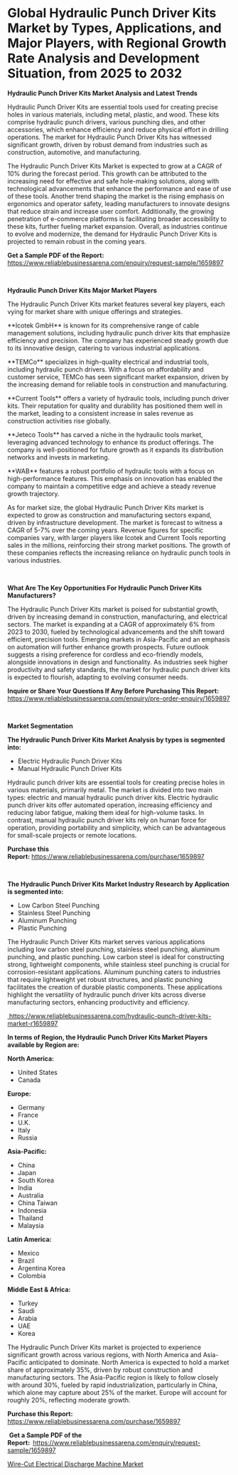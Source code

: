 <p><h1>Global Hydraulic Punch Driver Kits Market by Types, Applications, and Major Players, with Regional Growth Rate Analysis and Development Situation, from 2025 to 2032</h1></p><p><strong>Hydraulic Punch Driver Kits Market Analysis and Latest Trends</strong></p>
<p><p>Hydraulic Punch Driver Kits are essential tools used for creating precise holes in various materials, including metal, plastic, and wood. These kits comprise hydraulic punch drivers, various punching dies, and other accessories, which enhance efficiency and reduce physical effort in drilling operations. The market for Hydraulic Punch Driver Kits has witnessed significant growth, driven by robust demand from industries such as construction, automotive, and manufacturing.</p><p>The Hydraulic Punch Driver Kits Market is expected to grow at a CAGR of 10% during the forecast period. This growth can be attributed to the increasing need for effective and safe hole-making solutions, along with technological advancements that enhance the performance and ease of use of these tools. Another trend shaping the market is the rising emphasis on ergonomics and operator safety, leading manufacturers to innovate designs that reduce strain and increase user comfort. Additionally, the growing penetration of e-commerce platforms is facilitating broader accessibility to these kits, further fueling market expansion. Overall, as industries continue to evolve and modernize, the demand for Hydraulic Punch Driver Kits is projected to remain robust in the coming years.</p></p>
<p><strong>Get a Sample PDF of the Report:&nbsp;</strong> <a href="https://www.reliablebusinessarena.com/enquiry/request-sample/1659897?utm_campaign=1841&utm_medium=2&utm_source=Github&utm_content=ia&utm_term=17012025&utm_id=hydraulic-punch-driver-kits">https://www.reliablebusinessarena.com/enquiry/request-sample/1659897</a></p>
<p>&nbsp;</p>
<p><strong>Hydraulic Punch Driver Kits Major Market Players</strong></p>
<p><p>The Hydraulic Punch Driver Kits market features several key players, each vying for market share with unique offerings and strategies. </p><p>**Icotek GmbH** is known for its comprehensive range of cable management solutions, including hydraulic punch driver kits that emphasize efficiency and precision. The company has experienced steady growth due to its innovative design, catering to various industrial applications.</p><p>**TEMCo** specializes in high-quality electrical and industrial tools, including hydraulic punch drivers. With a focus on affordability and customer service, TEMCo has seen significant market expansion, driven by the increasing demand for reliable tools in construction and manufacturing.</p><p>**Current Tools** offers a variety of hydraulic tools, including punch driver kits. Their reputation for quality and durability has positioned them well in the market, leading to a consistent increase in sales revenue as construction activities rise globally.</p><p>**Jeteco Tools** has carved a niche in the hydraulic tools market, leveraging advanced technology to enhance its product offerings. The company is well-positioned for future growth as it expands its distribution networks and invests in marketing.</p><p>**WAB** features a robust portfolio of hydraulic tools with a focus on high-performance features. This emphasis on innovation has enabled the company to maintain a competitive edge and achieve a steady revenue growth trajectory.</p><p>As for market size, the global Hydraulic Punch Driver Kits market is expected to grow as construction and manufacturing sectors expand, driven by infrastructure development. The market is forecast to witness a CAGR of 5-7% over the coming years. Revenue figures for specific companies vary, with larger players like Icotek and Current Tools reporting sales in the millions, reinforcing their strong market positions. The growth of these companies reflects the increasing reliance on hydraulic punch tools in various industries.</p></p>
<p>&nbsp;</p>
<p><strong>What Are The Key Opportunities For Hydraulic Punch Driver Kits Manufacturers?</strong></p>
<p><p>The Hydraulic Punch Driver Kits market is poised for substantial growth, driven by increasing demand in construction, manufacturing, and electrical sectors. The market is expanding at a CAGR of approximately 6% from 2023 to 2030, fueled by technological advancements and the shift toward efficient, precision tools. Emerging markets in Asia-Pacific and an emphasis on automation will further enhance growth prospects. Future outlook suggests a rising preference for cordless and eco-friendly models, alongside innovations in design and functionality. As industries seek higher productivity and safety standards, the market for hydraulic punch driver kits is expected to flourish, adapting to evolving consumer needs.</p></p>
<p><strong>Inquire or Share Your Questions If Any Before Purchasing This Report:</strong> <a href="https://www.reliablebusinessarena.com/enquiry/pre-order-enquiry/1659897?utm_campaign=1841&utm_medium=2&utm_source=Github&utm_content=ia&utm_term=17012025&utm_id=hydraulic-punch-driver-kits">https://www.reliablebusinessarena.com/enquiry/pre-order-enquiry/1659897</a></p>
<p>&nbsp;</p>
<p><strong>Market Segmentation</strong></p>
<p><strong>The Hydraulic Punch Driver Kits Market Analysis by types is segmented into:</strong></p>
<p><ul><li>Electric Hydraulic Punch Driver Kits</li><li>Manual Hydraulic Punch Driver Kits</li></ul></p>
<p><p>Hydraulic punch driver kits are essential tools for creating precise holes in various materials, primarily metal. The market is divided into two main types: electric and manual hydraulic punch driver kits. Electric hydraulic punch driver kits offer automated operation, increasing efficiency and reducing labor fatigue, making them ideal for high-volume tasks. In contrast, manual hydraulic punch driver kits rely on human force for operation, providing portability and simplicity, which can be advantageous for small-scale projects or remote locations.</p></p>
<p><strong>Purchase this Report:&nbsp;</strong><a href="https://www.reliablebusinessarena.com/purchase/1659897?utm_campaign=1841&utm_medium=2&utm_source=Github&utm_content=ia&utm_term=17012025&utm_id=hydraulic-punch-driver-kits">https://www.reliablebusinessarena.com/purchase/1659897</a></p>
<p>&nbsp;</p>
<p><strong>The Hydraulic Punch Driver Kits Market Industry Research by Application is segmented into:</strong></p>
<p><ul><li>Low Carbon Steel Punching</li><li>Stainless Steel Punching</li><li>Aluminum Punching</li><li>Plastic Punching</li></ul></p>
<p><p>The Hydraulic Punch Driver Kits market serves various applications including low carbon steel punching, stainless steel punching, aluminum punching, and plastic punching. Low carbon steel is ideal for constructing strong, lightweight components, while stainless steel punching is crucial for corrosion-resistant applications. Aluminum punching caters to industries that require lightweight yet robust structures, and plastic punching facilitates the creation of durable plastic components. These applications highlight the versatility of hydraulic punch driver kits across diverse manufacturing sectors, enhancing productivity and efficiency.</p></p>
<p><a href="https://www.reliablebusinessarena.com/hydraulic-punch-driver-kits-market-r1659897?utm_campaign=1841&utm_medium=2&utm_source=Github&utm_content=ia&utm_term=17012025&utm_id=hydraulic-punch-driver-kits">&nbsp;https://www.reliablebusinessarena.com/hydraulic-punch-driver-kits-market-r1659897</a></p>
<p><strong>In terms of Region, the Hydraulic Punch Driver Kits Market Players available by Region are:</strong></p>
<p>
    <p> <strong> North America: </strong>
        <ul>
            <li>United States</li>
            <li>Canada</li>
        </ul>
        </p> 
    <p> <strong> Europe: </strong>
        <ul>
            <li>Germany</li>
            <li>France</li>
            <li>U.K.</li>
            <li>Italy</li>
            <li>Russia</li>
        </ul>
        </p> 
    <p> <strong> Asia-Pacific: </strong>
        <ul>
            <li>China</li>
            <li>Japan</li>
            <li>South Korea</li>
            <li>India</li>
            <li>Australia</li>
            <li>China Taiwan</li>
            <li>Indonesia</li>
            <li>Thailand</li>
            <li>Malaysia</li>
        </ul>
        </p> 
    <p> <strong> Latin America: </strong>
        <ul>
            <li>Mexico</li>
            <li>Brazil</li>
            <li>Argentina Korea</li>
            <li>Colombia</li>
        </ul>
        </p> 
    <p> <strong> Middle East & Africa: </strong>
        <ul>
            <li>Turkey</li>
            <li>Saudi</li>
            <li>Arabia</li>
            <li>UAE</li>
            <li>Korea</li>
        </ul>
    </p>
    </p>
<p><p>The Hydraulic Punch Driver Kits market is projected to experience significant growth across various regions, with North America and Asia-Pacific anticipated to dominate. North America is expected to hold a market share of approximately 35%, driven by robust construction and manufacturing sectors. The Asia-Pacific region is likely to follow closely with around 30%, fueled by rapid industrialization, particularly in China, which alone may capture about 25% of the market. Europe will account for roughly 20%, reflecting moderate growth.</p></p>
<p><strong>Purchase this Report: </strong><a href="https://www.reliablebusinessarena.com/purchase/1659897?utm_campaign=1841&utm_medium=2&utm_source=Github&utm_content=ia&utm_term=17012025&utm_id=hydraulic-punch-driver-kits">https://www.reliablebusinessarena.com/purchase/1659897</a></p>
<p>&nbsp;<strong>Get a Sample PDF of the Report:&nbsp;&nbsp;</strong><a href="https://www.reliablebusinessarena.com/enquiry/request-sample/1659897?utm_campaign=1841&utm_medium=2&utm_source=Github&utm_content=ia&utm_term=17012025&utm_id=hydraulic-punch-driver-kits">https://www.reliablebusinessarena.com/enquiry/request-sample/1659897</a></p>
<p><strong></strong></p>
<p><p><a href="https://github.com/gdfhhhj/Market-Research-Report-List-7/blob/main/wire-cut-electrical-discharge-machine-market.md?utm_campaign=1841&utm_medium=2&utm_source=Github&utm_content=ia&utm_term=17012025&utm_id=hydraulic-punch-driver-kits">Wire-Cut Electrical Discharge Machine Market</a></p></p>